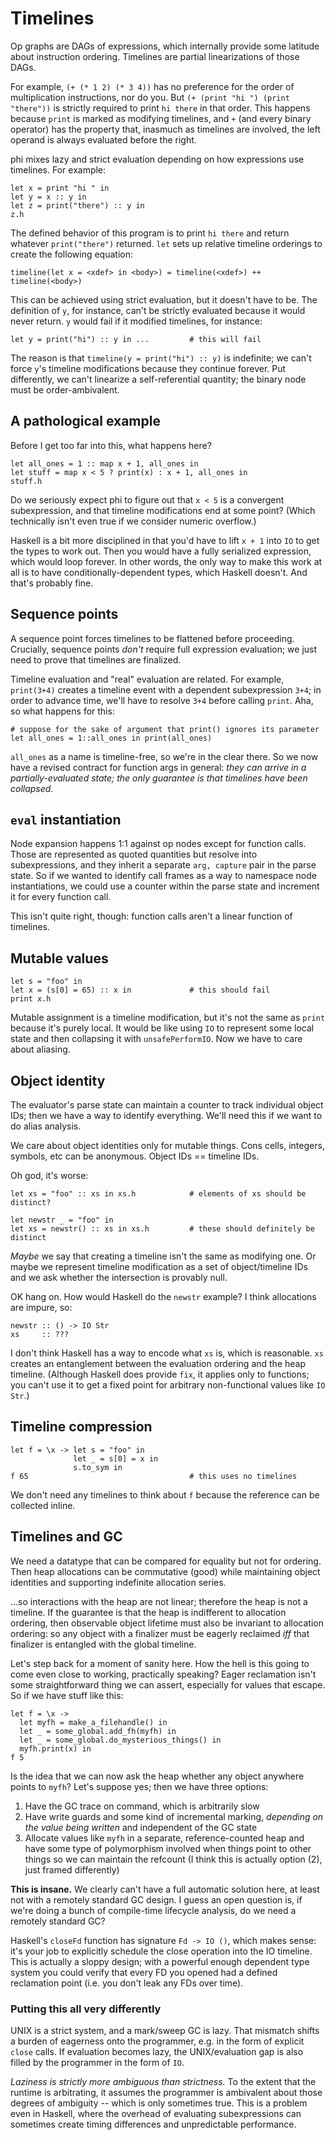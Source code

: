 # Timelines
Op graphs are DAGs of expressions, which internally provide some latitude about
instruction ordering. Timelines are partial linearizations of those DAGs.

For example, `(+ (* 1 2) (* 3 4))` has no preference for the order of
multiplication instructions, nor do you. But `(+ (print "hi ") (print "there"))`
is strictly required to print `hi there` in that order. This happens because
`print` is marked as modifying timelines, and `+` (and every binary operator)
has the property that, inasmuch as timelines are involved, the left operand is
always evaluated before the right.

phi mixes lazy and strict evaluation depending on how expressions use timelines.
For example:

```
let x = print "hi " in
let y = x :: y in
let z = print("there") :: y in
z.h
```

The defined behavior of this program is to print `hi there` and return whatever
`print("there")` returned. `let` sets up relative timeline orderings to create
the following equation:

```
timeline(let x = <xdef> in <body>) = timeline(<xdef>) ++ timeline(<body>)
```

This can be achieved using strict evaluation, but it doesn't have to be. The
definition of `y`, for instance, can't be strictly evaluated because it would
never return. `y` would fail if it modified timelines, for instance:

```
let y = print("hi") :: y in ...         # this will fail
```

The reason is that `timeline(y = print("hi") :: y)` is indefinite; we can't
force `y`'s timeline modifications because they continue forever. Put
differently, we can't linearize a self-referential quantity; the binary node
must be order-ambivalent.

## A pathological example
Before I get too far into this, what happens here?

```
let all_ones = 1 :: map x + 1, all_ones in
let stuff = map x < 5 ? print(x) : x + 1, all_ones in
stuff.h
```

Do we seriously expect phi to figure out that `x < 5` is a convergent
subexpression, and that timeline modifications end at some point? (Which
technically isn't even true if we consider numeric overflow.)

Haskell is a bit more disciplined in that you'd have to lift `x + 1` into `IO`
to get the types to work out. Then you would have a fully serialized expression,
which would loop forever. In other words, the only way to make this work at all
is to have conditionally-dependent types, which Haskell doesn't. And that's
probably fine.

## Sequence points
A sequence point forces timelines to be flattened before proceeding. Crucially,
sequence points _don't_ require full expression evaluation; we just need to
prove that timelines are finalized.

Timeline evaluation and "real" evaluation are related. For example, `print(3+4)`
creates a timeline event with a dependent subexpression `3+4`; in order to
advance time, we'll have to resolve `3+4` before calling `print`. Aha, so what
happens for this:

```
# suppose for the sake of argument that print() ignores its parameter
let all_ones = 1::all_ones in print(all_ones)
```

`all_ones` as a name is timeline-free, so we're in the clear there. So we now
have a revised contract for function args in general: _they can arrive in a
partially-evaluated state; the only guarantee is that timelines have been
collapsed._

## `eval` instantiation
Node expansion happens 1:1 against op nodes except for function calls. Those are
represented as quoted quantities but resolve into subexpressions, and they
inherit a separate `arg, capture` pair in the parse state. So if we wanted to
identify call frames as a way to namespace node instantiations, we could use a
counter within the parse state and increment it for every function call.

This isn't quite right, though: function calls aren't a linear function of
timelines.

## Mutable values
```
let s = "foo" in
let x = (s[0] = 65) :: x in             # this should fail
print x.h
```

Mutable assignment is a timeline modification, but it's not the same as `print`
because it's purely local. It would be like using `IO` to represent some local
state and then collapsing it with `unsafePerformIO`. Now we have to care about
aliasing.

## Object identity
The evaluator's parse state can maintain a counter to track individual object
IDs; then we have a way to identify everything. We'll need this if we want to do
alias analysis.

We care about object identities only for mutable things. Cons cells, integers,
symbols, etc can be anonymous. Object IDs == timeline IDs.

Oh god, it's worse:

```
let xs = "foo" :: xs in xs.h            # elements of xs should be distinct?

let newstr _ = "foo" in
let xs = newstr() :: xs in xs.h         # these should definitely be distinct
```

_Maybe_ we say that creating a timeline isn't the same as modifying one. Or
maybe we represent timeline modification as a set of object/timeline IDs and we
ask whether the intersection is provably null.

OK hang on. How would Haskell do the `newstr` example? I think allocations are
impure, so:

```
newstr :: () -> IO Str
xs     :: ???
```

I don't think Haskell has a way to encode what `xs` is, which is reasonable.
`xs` creates an entanglement between the evaluation ordering and the heap
timeline. (Although Haskell does provide `fix`, it applies only to functions;
you can't use it to get a fixed point for arbitrary non-functional values like
`IO Str`.)

## Timeline compression
```
let f = \x -> let s = "foo" in
              let _ = s[0] = x in
              s.to_sym in
f 65                                    # this uses no timelines
```

We don't need any timelines to think about `f` because the reference can be
collected inline.

## Timelines and GC
We need a datatype that can be compared for equality but not for ordering. Then
heap allocations can be commutative (good) while maintaining object identities
and supporting indefinite allocation series.

...so interactions with the heap are not linear; therefore the heap is not a
timeline. If the guarantee is that the heap is indifferent to allocation
ordering, then observable object lifetime must also be invariant to allocation
ordering: so any object with a finalizer must be eagerly reclaimed _iff_ that
finalizer is entangled with the global timeline.

Let's step back for a moment of sanity here. How the hell is this going to come
even close to working, practically speaking? Eager reclamation isn't some
straightforward thing we can assert, especially for values that escape. So if we
have stuff like this:

```
let f = \x ->
  let myfh = make_a_filehandle() in
  let _ = some_global.add_fh(myfh) in
  let _ = some_global.do_mysterious_things() in
  myfh.print(x) in
f 5
```

Is the idea that we can now ask the heap whether any object anywhere points to
`myfh`? Let's suppose yes; then we have three options:

1. Have the GC trace on command, which is arbitrarily slow
2. Have write guards and some kind of incremental marking, _depending on the
   value being written_ and independent of the GC state
3. Allocate values like `myfh` in a separate, reference-counted heap and have
   some type of polymorphism involved when things point to other things so we
   can maintain the refcount (I think this is actually option (2), just framed
   differently)

**This is insane.** We clearly can't have a full automatic solution here, at
least not with a remotely standard GC design. I guess an open question is, if
we're doing a bunch of compile-time lifecycle analysis, do we need a remotely
standard GC?

Haskell's `closeFd` function has signature `Fd -> IO ()`, which makes sense:
it's your job to explicitly schedule the close operation into the IO timeline.
This is actually a sloppy design; with a powerful enough dependent type system
you could verify that every FD you opened had a defined reclamation point (i.e.
you don't leak any FDs over time).

### Putting this all very differently
UNIX is a strict system, and a mark/sweep GC is lazy. That mismatch shifts a
burden of eagerness onto the programmer, e.g. in the form of explicit `close`
calls. If evaluation becomes lazy, the UNIX/evaluation gap is also filled by the
programmer in the form of `IO`.

_Laziness is strictly more ambiguous than strictness._ To the extent that the
runtime is arbitrating, it assumes the programmer is ambivalent about those
degrees of ambiguity -- which is only sometimes true. This is a problem even in
Haskell, where the overhead of evaluating subexpressions can sometimes create
timing differences and unpredictable performance.
